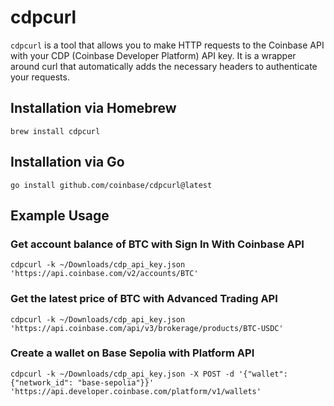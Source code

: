 # cdpcurl

`cdpcurl` is a tool that allows you to make HTTP requests to the Coinbase API with your CDP (Coinbase Developer Platform) API key. It is a wrapper around curl that automatically adds the necessary headers to authenticate your requests.

## Installation via Homebrew
`brew install cdpcurl`

## Installation via Go
`go install github.com/coinbase/cdpcurl@latest`

## Example Usage
### Get account balance of BTC with Sign In With Coinbase API
```
cdpcurl -k ~/Downloads/cdp_api_key.json 'https://api.coinbase.com/v2/accounts/BTC'
```
### Get the latest price of BTC with Advanced Trading API
```
cdpcurl -k ~/Downloads/cdp_api_key.json 'https://api.coinbase.com/api/v3/brokerage/products/BTC-USDC'
```
### Create a wallet on Base Sepolia with Platform API
```
cdpcurl -k ~/Downloads/cdp_api_key.json -X POST -d '{"wallet": {"network_id": "base-sepolia"}}' 'https://api.developer.coinbase.com/platform/v1/wallets'
```
